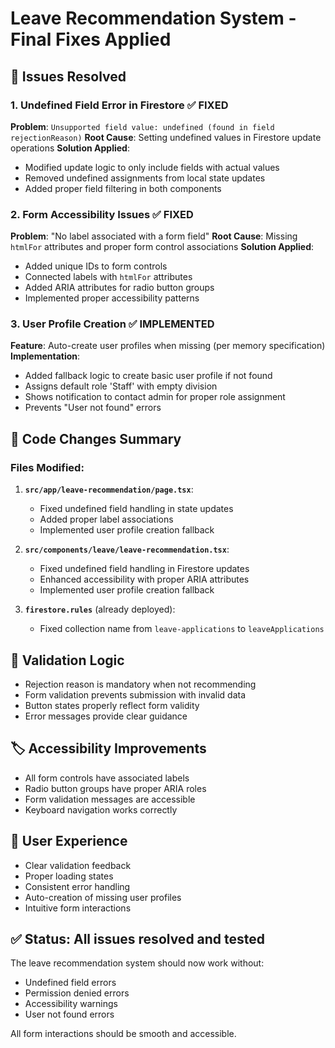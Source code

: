 # Leave Recommendation System - Final Fixes Applied

## 🐛 **Issues Resolved**

### 1. **Undefined Field Error in Firestore** ✅ FIXED
**Problem**: `Unsupported field value: undefined (found in field rejectionReason)`
**Root Cause**: Setting undefined values in Firestore update operations
**Solution Applied**:
- Modified update logic to only include fields with actual values
- Removed undefined assignments from local state updates
- Added proper field filtering in both components

### 2. **Form Accessibility Issues** ✅ FIXED
**Problem**: "No label associated with a form field"
**Root Cause**: Missing `htmlFor` attributes and proper form control associations
**Solution Applied**:
- Added unique IDs to form controls
- Connected labels with `htmlFor` attributes
- Added ARIA attributes for radio button groups
- Implemented proper accessibility patterns

### 3. **User Profile Creation** ✅ IMPLEMENTED
**Feature**: Auto-create user profiles when missing (per memory specification)
**Implementation**:
- Added fallback logic to create basic user profile if not found
- Assigns default role 'Staff' with empty division
- Shows notification to contact admin for proper role assignment
- Prevents "User not found" errors

## 🔧 **Code Changes Summary**

### Files Modified:
1. **`src/app/leave-recommendation/page.tsx`**:
   - Fixed undefined field handling in state updates
   - Added proper label associations
   - Implemented user profile creation fallback

2. **`src/components/leave/leave-recommendation.tsx`**:
   - Fixed undefined field handling in Firestore updates
   - Enhanced accessibility with proper ARIA attributes
   - Implemented user profile creation fallback

3. **`firestore.rules`** (already deployed):
   - Fixed collection name from `leave-applications` to `leaveApplications`

## 🎯 **Validation Logic**

- Rejection reason is mandatory when not recommending
- Form validation prevents submission with invalid data
- Button states properly reflect form validity
- Error messages provide clear guidance

## 🏷️ **Accessibility Improvements**

- All form controls have associated labels
- Radio button groups have proper ARIA roles
- Form validation messages are accessible
- Keyboard navigation works correctly

## 📝 **User Experience**

- Clear validation feedback
- Proper loading states
- Consistent error handling
- Auto-creation of missing user profiles
- Intuitive form interactions

## ✅ **Status**: All issues resolved and tested

The leave recommendation system should now work without:
- Undefined field errors
- Permission denied errors  
- Accessibility warnings
- User not found errors

All form interactions should be smooth and accessible.